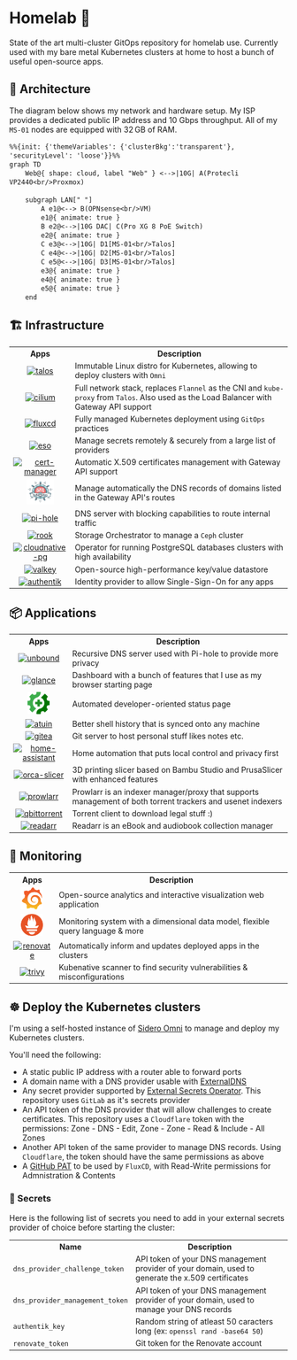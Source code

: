 # Homelab 🏡

State of the art multi-cluster GitOps repository for homelab use. Currently used with my bare metal Kubernetes clusters
at home to host a bunch of useful open-source apps.

## 🧩 Architecture

The diagram below shows my network and hardware setup. My ISP provides a dedicated public IP address and 10 Gbps throughput. All of my `MS-01` nodes are equipped with 32 GB of RAM.

```mermaid
%%{init: {'themeVariables': {'clusterBkg':'transparent'}, 'securityLevel': 'loose'}}%%
graph TD
    Web@{ shape: cloud, label "Web" } <-->|10G| A(Protecli VP2440<br/>Proxmox)

    subgraph LAN[" "]
        A e1@<--> B(OPNsense<br/>VM)
        e1@{ animate: true }
        B e2@<-->|10G DAC| C(Pro XG 8 PoE Switch)
        e2@{ animate: true }
        C e3@<-->|10G| D1[MS-01<br/>Talos]
        C e4@<-->|10G| D2[MS-01<br/>Talos]
        C e5@<-->|10G| D3[MS-01<br/>Talos]
        e3@{ animate: true }
        e4@{ animate: true }
        e5@{ animate: true }
    end
```

## 🏗️ Infrastructure

<table>
  <tr>
    <th>Apps</th>
    <th>Description</th>
  </tr>
  <tr>
    <td align="center"><a href="https://talos.dev/" title="Talos" target="_blank"> <img src="https://avatars.githubusercontent.com/u/13804887" alt="talos" width="35" height="35" /></a></td>
    <td>Immutable Linux distro for Kubernetes, allowing to deploy clusters with <code>Omni</code></td>
  </tr>
  <tr>
    <td align="center"><a href="https://cilium.io/" title="Cilium" target="_blank"> <img src="https://avatars.githubusercontent.com/u/21054566" alt="cilium" width="40" height="40" /></a></td>
    <td>Full network stack, replaces <code>Flannel</code> as the CNI and <code>kube-proxy</code> from <code>Talos</code>. Also used as the Load Balancer with Gateway API support</td>
  </tr>
  <tr>
    <td align="center"><a href="https://fluxcd.io/" title="FluxCD" target="_blank"> <img src="https://avatars.githubusercontent.com/u/52158677" alt="fluxcd" width="50" height="40" /></a></td>
    <td>Fully managed Kubernetes deployment using <code>GitOps</code> practices</td>
  </tr>
  <tr>
    <td align="center"><a href="https://external-secrets.io/" title="External Secrets Operator" target="_blank"> <img src="https://avatars.githubusercontent.com/u/68335991" alt="eso" width="35" height="35" /></a></td>
    <td>Manage secrets remotely & securely from a large list of providers</td>
  </tr>
  <tr>
    <td align="center"><a href="https://cert-manager.io/" title="Cert-Manager" target="_blank"> <img src="https://avatars.githubusercontent.com/u/39950598" alt="cert-manager" width="40" height="40" /></a></td>
    <td>Automatic X.509 certificates management with Gateway API support</td>
  </tr>
  <tr>
    <td align="center"><a href="https://kubernetes-sigs.github.io/external-dns/latest/" title="ExternalDNS" target="_blank"> <img src="https://raw.githubusercontent.com/kubernetes-sigs/external-dns/master/docs/img/external-dns.png" alt="externaldns" width="50" height="45" /></a></td>
    <td>Manage automatically the DNS records of domains listed in the Gateway API's routes</td>
  </tr>
  <tr>
    <td align="center"><a href="https://pi-hole.net/" title="Pi-hole" target="_blank"> <img src="https://avatars.githubusercontent.com/u/16827203" alt="pi-hole" width="40" height="40" /></a></td>
    <td>DNS server with blocking capabilities to route internal traffic</td>
  </tr>
  <tr>
    <td align="center"><a href="https://rook.io/" title="Rook" target="_blank"> <img src="https://avatars.githubusercontent.com/u/22860722" alt="rook" width="40" height="40" /></a></td>
    <td>Storage Orchestrator to manage a <code>Ceph</code> cluster</td>
  </tr>
  <tr>
    <td align="center"><a href="https://cloudnative-pg.io/" title="CloudNativePG" target="_blank"> <img src="https://avatars.githubusercontent.com/u/100373852" alt="cloudnative-pg" width="40" height="40" /></a></td>
    <td>Operator for running PostgreSQL databases clusters with high availability</td>
  </tr>
  <tr>
    <td align="center"><a href="https://valkey.io" title="Valkey" target="_blank"> <img src="https://avatars.githubusercontent.com/u/164458127" alt="valkey" width="35" height="35" /></a></td>
    <td>Open-source high-performance key/value datastore</td>
  </tr>
  <tr>
    <td align="center"><a href="https://goauthentik.io/" title="Authentik" target="_blank"> <img src="https://avatars.githubusercontent.com/u/82976448" alt="authentik" width="40" height="40" /></a></td>
    <td>Identity provider to allow Single-Sign-On for any apps</td>
  </tr>
</table>

## 📦 Applications

<table>
  <tr>
    <th>Apps</th>
    <th>Description</th>
  </tr>
  <tr>
    <td align="center"><a href="https://www.nlnetlabs.nl/projects/unbound/about/" title="Unbound" target="_blank"> <img src="https://netdata.cloud/img/unbound.png" alt="unbound" width="35" height="35" /></a></td>
    <td>Recursive DNS server used with Pi-hole to provide more privacy</td>
  </tr>
  <tr>
    <td align="center"><a href="https://github.com/glanceapp/glance" title="Glance" target="_blank"> <img src="https://avatars.githubusercontent.com/u/159397742" alt="glance" width="40" height="40" /></a></td>
    <td>Dashboard with a bunch of features that I use as my browser starting page</td>
  </tr>
  <tr>
    <td align="center"><a href="https://github.com/TwiN/gatus/" title="Gatus" target="_blank"> <img src="https://raw.githubusercontent.com/TwiN/gatus/refs/heads/master/.github/assets/logo.png" alt="gatus" width="40" height="40" /></a></td>
    <td>Automated developer-oriented status page </td>
  </tr>
  <tr>
    <td align="center"><a href="https://atuin.sh/" title="Atuin" target="_blank"> <img src="https://avatars.githubusercontent.com/u/122059230" alt="atuin" width="40" height="40" /></a></td>
    <td>Better shell history that is synced onto any machine</td>
  </tr>
  <tr>
    <td align="center"><a href="https://about.gitea.com/" title="Gitea" target="_blank"> <img src="https://avatars.githubusercontent.com/u/12724356" alt="gitea" width="40" height="40" /></a></td>
    <td>Git server to host personal stuff likes notes etc.</td>
  </tr>
  <tr>
    <td align="center"><a href="https://www.home-assistant.io/" title="Home Assistant" target="_blank"> <img src="https://avatars.githubusercontent.com/u/13844975" alt="home-assistant" width="35" height="35" /></a></td>
    <td>Home automation that puts local control and privacy first</td>
  </tr>
  <tr>
    <td align="center"><a href="https://github.com/SoftFever/OrcaSlicer" title="Orca Slicer" target="_blank"> <img src="https://raw.githubusercontent.com/SoftFever/OrcaSlicer/refs/heads/main/resources/images/OrcaSlicer.ico" alt="orca-slicer" width="40" height="40" /></a></td>
    <td>3D printing slicer based on Bambu Studio and PrusaSlicer with enhanced features</td>
  </tr>
  <tr>
    <td align="center"><a href="https://prowlarr.com/" title="Prowlarr" target="_blank"> <img src="https://avatars.githubusercontent.com/u/73049443" alt="prowlarr" width="35" height="35" /></a></td>
    <td>Prowlarr is an indexer manager/proxy that supports management of both torrent trackers and usenet indexers</td>
  </tr>
  <tr>
    <td align="center"><a href="https://www.qbittorrent.org/" title="qBittorrent" target="_blank"> <img src="https://avatars.githubusercontent.com/u/2131270" alt="qbittorrent" width="35" height="35" /></a></td>
    <td>Torrent client to download legal stuff :)</td>
  </tr>
  <tr>
    <td align="center"><a href="https://readarr.com/" title="Readarr" target="_blank"> <img src="https://avatars.githubusercontent.com/u/57576474" alt="readarr" width="35" height="35" /></a></td>
    <td>Readarr is an eBook and audiobook collection manager</td>
  </tr>
</table>

## 🔭 Monitoring

<table>
  <tr>
    <th>Apps</th>
    <th>Description</th>
  </tr>
  <tr>
    <td align="center"><a href="https://grafana.com/" title="Grafana" target="_blank"> <img src="https://raw.githubusercontent.com/devicons/devicon/refs/heads/master/icons/grafana/grafana-original.svg" alt="graphana" width="40" height="40" /></a></td>
    <td>Open-source analytics and interactive visualization web application</td>
  </tr>
  <tr>
    <td align="center"><a href="https://prometheus.io/" title="Prometheus" target="_blank"> <img src="https://raw.githubusercontent.com/devicons/devicon/refs/heads/master/icons/prometheus/prometheus-original.svg" alt="prometheus" width="40" height="40" /></a></td>
    <td>Monitoring system with a dimensional data model, flexible query language & more</td>
  </tr>
  <tr>
    <td align="center"><a href="https://docs.mend.io/renovate/latest/" title="Renovate" target="_blank"> <img src="https://avatars.githubusercontent.com/u/38656520" alt="renovate" width="35" height="35" /></a></td>
    <td>Automatically inform and updates deployed apps in the clusters</td>
  </tr>
  <tr>
    <td align="center"><a href="https://trivy.dev/" title="Trivy" target="_blank"> <img src="https://avatars.githubusercontent.com/u/12783832" alt="trivy" width="35" height="35" /></a></td>
    <td>Kubenative scanner to find security vulnerabilities & misconfigurations</td>
  </tr>
</table>

## ☸️ Deploy the Kubernetes clusters

I'm using a self-hosted instance of [Sidero Omni](https://github.com/siderolabs/omni) to manage and deploy my Kubernetes clusters.

You'll need the following:

- A static public IP address with a router able to forward ports
- A domain name with a DNS provider usable with [ExternalDNS](https://kubernetes-sigs.github.io/external-dns/latest/#the-latest-release)
- Any secret provider supported by [External Secrets Operator](https://external-secrets.io/). This repository uses `GitLab` as it's secrets provider
- An API token of the DNS provider that will allow challenges to create certificates. This repository uses a `Cloudflare` token with the permissions: Zone - DNS - Edit, Zone - Zone - Read & Include - All Zones
- Another API token of the same provider to manage DNS records. Using `Cloudflare`, the token should have the same
permissions as above
- A [GitHub PAT](https://github.com/settings/personal-access-tokens) to be used by `FluxCD`, with Read-Write permissions
for Admnistration & Contents

### 🔑 Secrets

Here is the following list of secrets you need to add in your external secrets provider of choice before starting the
cluster:

<table>
  <tr>
    <th>Name</th>
    <th>Description</th>
  </tr>
  <tr>
    <td><code>dns_provider_challenge_token</code></td>
    <td>API token of your DNS management provider of your domain, used to generate the x.509 certificates</td>
  </tr>
  <tr>
    <td><code>dns_provider_management_token</code></td>
    <td>API token of your DNS management provider of your domain, used to manage your DNS records</td>
  </tr>
  <tr>
    <td><code>authentik_key</code></td>
    <td>Random string of atleast 50 caracters long (ex: <code>openssl rand -base64 50</code>)</td>
  </tr>
  <tr>
    <td><code>renovate_token</code></td>
    <td>Git token for the Renovate account</td>
  </tr>
</table>
